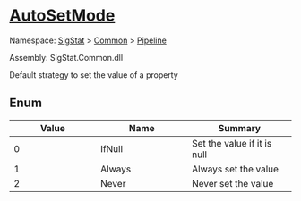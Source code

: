 # [AutoSetMode](./AutoSetMode.md)
Namespace: [SigStat]() > [Common](./../README.md) > [Pipeline](./README.md)

Assembly: SigStat.Common.dll


Default strategy to set the value of a property

##	Enum

| Value<img width=475> | Name<img width=475> | Summary<img width=475> | 
| --- | --- | --- | 
| 0| IfNull| Set the value if it is null| <br>
| 1| Always| Always set the value| <br>
| 2| Never| Never set the value| <br>


